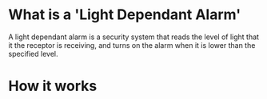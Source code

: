 # What is a 'Light Dependant Alarm'
A light dependant alarm is a security system that reads the level of light that it the receptor is receiving, and turns on the alarm when it is lower than the specified level.

# How it works
